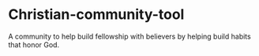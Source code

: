 # Christian-community-tool
A community to help build fellowship with believers by helping build habits that honor God.
